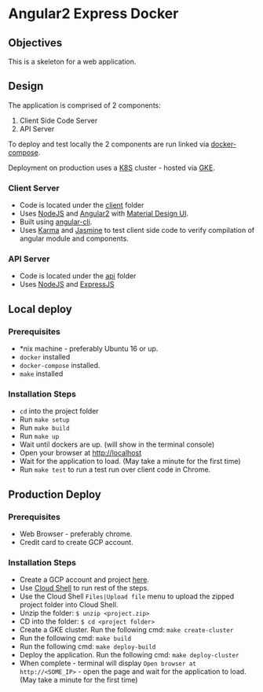 # Angular2 Express Docker

## Objectives

This is a skeleton for a web application.

## Design

The application is comprised of 2 components:

1) Client Side Code Server
2) API Server

To deploy and test locally the 2 components are run linked via [docker-compose](https://docs.docker.com/compose/).

Deployment on production uses a [K8S](https://kubernetes.io/) cluster - hosted via [GKE](https://cloud.google.com/container-engine/).

### Client Server
- Code is located under the [client](./code) folder
- Uses [NodeJS](https://nodejs.org/en/) and [Angular2](https://angular.io/) with [Material Design UI](https://material.angular.io/).
- Built using [angular-cli](https://www.npmjs.com/package/angular-cli).
- Uses [Karma](https://karma-runner.github.io/1.0/index.html) and [Jasmine](https://jasmine.github.io/) to test client side code to verify compilation of angular module and components.

### API Server
- Code is located under the [api](./api) folder
- Uses [NodeJS](https://nodejs.org/en/) and [ExpressJS](https://expressjs.com/)

## Local deploy
### Prerequisites
- *nix machine - preferably Ubuntu 16 or up.
- `docker` installed
- `docker-compose` installed.
- `make` installed
### Installation Steps
- `cd` into the project folder
- Run `make setup`
- Run `make build`
- Run `make up`
- Wait until dockers are up. (will show in the terminal console)
- Open your browser at [http://localhost](http://localhost)
- Wait for the application to load. (May take a minute for the first time)
- Run `make test` to run a test run over client code in Chrome.

## Production Deploy
### Prerequisites
- Web Browser - preferably chrome.
- Credit card to create GCP account.
### Installation Steps
- Create a GCP account and project [here](https://console.cloud.google.com).
- Use [Cloud Shell](https://cloud.google.com/shell/docs/starting-cloud-shell) to run rest of the steps.
- Use the Cloud Shell `Files|Upload file` menu to upload the zipped project folder into Cloud Shell.
- Unzip the folder: `$ unzip <project.zip>`
- CD into the folder: `$ cd <project folder>`
- Create a GKE cluster. Run the following cmd: `make create-cluster`
- Run the following cmd: `make build`
- Run the following cmd: `make deploy-build`
- Deploy the application. Run the following cmd: `make deploy-cluster`
- When complete - terminal will display `Open browser at http://<SOME_IP>` - open the page and wait for the application to load. (May take a minute for the first time)
